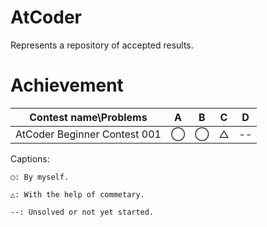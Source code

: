 # AtCoder
Represents a repository of accepted results.

# Achievement

|Contest name\Problems|A|B|C|D|
|:--:|:--:|:--:|:--:|:--:|
|AtCoder Beginner Contest 001|◯|◯|△|--|

Captions:

    ◯: By myself.

    △: With the help of commetary.

    --: Unsolved or not yet started.